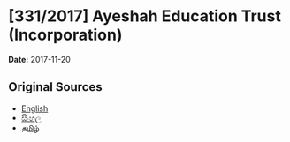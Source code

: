 # [331/2017] Ayeshah Education Trust (Incorporation)

**Date:** 2017-11-20

## Original Sources

- [English](https://documents.gov.lk/view/bills/2017/11/331-2017_E.pdf)
- [සිංහල](https://documents.gov.lk/view/bills/2017/11/331-2017_S.pdf)
- [தமிழ்](https://documents.gov.lk/view/bills/2017/11/331-2017_T.pdf)
